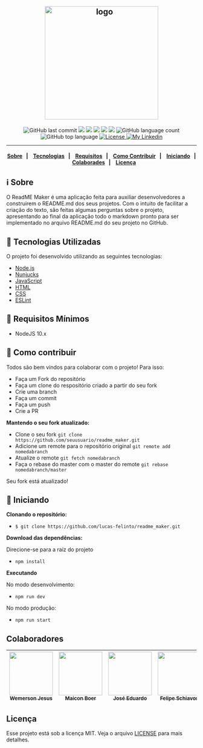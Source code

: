 <h2 align="center">
  <img alt="logo" src="https://dewey.tailorbrands.com/production/brand_version_mockup_image/27/3281058027_05984fd9-6968-4e21-9f5c-00c74f0639e1.png?cb=1594158879" width="300" heigth="200" />
</h2>

<p align="center">
  <img alt="GitHub last commit" src="https://img.shields.io/github/last-commit/lucas-felinto/readme_maker">
  <img src="https://img.shields.io/badge/node-%3E%3D%2010.0.0-brightgreen">
  <img src="https://img.shields.io/badge/website-up-brightgreen">
  <img src="https://img.shields.io/github/issues/lucas-felinto/readme_maker">
  <img src="https://img.shields.io/github/issues-closed-raw/lucas-felinto/readme_maker">
  <img src="https://img.shields.io/github/issues-pr-closed-raw/lucas-felinto/readme_maker">
  <img alt="GitHub language count" src="https://img.shields.io/github/languages/count/lucas-felinto/readme_maker">
  <img alt="GitHub top language" src="https://img.shields.io/github/languages/top/lucas-felinto/readme_maker">
  <a href="LICENSE">
    <img alt="License" src="https://img.shields.io/badge/license-MIT-%23F8952D">
  </a>
  <a href="https://www.linkedin.com/in/lucas-felinto/">
    <img alt="My Linkedin" src="https://img.shields.io/badge/lucasfelinto-%230077B5?style=social&logo=linkedin">
  </a>
</p>

---

<h4 align="center">
  <a href="#information_source-sobre">Sobre</a>&nbsp;&nbsp;&nbsp;|&nbsp;&nbsp;&nbsp;
  <a href="#rocket-tecnologias-utilizadas">Tecnologias</a>&nbsp;&nbsp;&nbsp;|&nbsp;&nbsp;&nbsp;
  <a href="#seedling-requisitos-mínimos">Requisitos</a>&nbsp;&nbsp;&nbsp;|&nbsp;&nbsp;&nbsp;
  <a href="#link-como-contribuir">Como Contribuir</a>&nbsp;&nbsp;&nbsp;|&nbsp;&nbsp;&nbsp;
  <a href="#beginner-iniciando">Iniciando</a>&nbsp;&nbsp;&nbsp;|&nbsp;&nbsp;&nbsp;
  <a href="#colaboradores">Colaborades</a>&nbsp;&nbsp;&nbsp;|&nbsp;&nbsp;&nbsp;
  <a href="#licença">Licença</a>
</h4>

## :information_source: Sobre

O ReadME Maker é uma aplicação feita para auxiliar desenvolvedores a construirem o README.md dos seus projetos. Com o intuito de facilitar a criação do texto, são feitas algumas perguntas sobre o projeto, apresentando ao final da aplicação todo o markdown pronto para ser implementado no arquivo README.md do seu projeto no GitHub.

## :rocket: Tecnologias Utilizadas

O projeto foi desenvolvido utilizando as seguintes tecnologias:

- [Node.js](https://nodejs.org/)
- [Nunjucks](https://mozilla.github.io/nunjucks/)
- [JavaScript](https://www.javascript.com/)
- [HTML](https://www.w3schools.com/html/)
- [CSS](https://www.w3schools.com/css/)
- [ESLint](https://eslint.org/)

## :seedling: Requisitos Mínimos

- NodeJS 10.x

## :link: Como contribuir

Todos são bem vindos para colaborar com o projeto! Para isso:

- Faça um Fork do repositório
- Faça um clone do respositório criado a partir do seu fork
- Crie uma branch
- Faça um commit
- Faça um push
- Crie a PR

<b>Mantendo o seu fork atualizado:</b>

- Clone o seu fork
  `git clone https://github.com/seuusuario/readme_maker.git`
- Adicione um remote para o repositório original
  `git remote add nomedabranch`
- Atualize o remote
  `git fetch nomedabranch`
- Faça o rebase do master com o master do remote
  `git rebase nomedabranch/master`

Seu fork está atualizado!

## :beginner: Iniciando

<b>Clonando o repositório:</b>

- `$ git clone https://github.com/lucas-felinto/readme_maker.git`

<b>Download das dependências:</b>

<p>Direcione-se para a raíz do projeto</p>

- `npm install`

<b>Executando</b>

No modo desenvolvimento:

- `npm run dev`

No modo produção:

- `npm run start`

## Colaboradores

| [<img src="https://avatars1.githubusercontent.com/u/57813174?s=460&u=b945fd8ddf70b205101773a7ab47b1a07576af7c&v=4" width=115><br><sub>Wemerson Jesus</sub>](https://github.com/wejesuss) | [<img src="https://avatars0.githubusercontent.com/u/36867823?s=460&u=247143eb1bccd7a98f86439d4b25da2917062153&v=4" width=115><br><sub>Maicon Boer</sub>](https://github.com/maiconboer) | [<img src="https://avatars0.githubusercontent.com/u/54115624?s=460&u=36c750bc965fde8a88dedbd0aef8c985c3fde0ab&v=4" width=115><br><sub>José Eduardo</sub>](https://github.com/jerp86) | [<img src="https://avatars2.githubusercontent.com/u/56521973?s=460&u=fdcfb7f2c627adc5acb808a00cb9994210d5d3ba&v=4" width=115><br><sub>Felipe Schiavon</sub>](https://github.com/FehSchiavon) |
| :--------------------------------------------------------------------------------------------------------------------------------------------------------------------------------------: | :-------------------------------------------------------------------------------------------------------------------------------------------------------------------------------------: | :----------------------------------------------------------------------------------------------------------------------------------------------------------------------------------: | :------------------------------------------------------------------------------------------------------------------------------------------------------------------------------------------: |


## Licença

Esse projeto está sob a licença MIT. Veja o arquivo [LICENSE](LICENSE) para mais detalhes.
